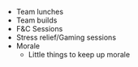 
- Team lunches
- Team builds
- F&C Sessions
- Stress relief/Gaming sessions
- Morale
	- Little things to keep up morale